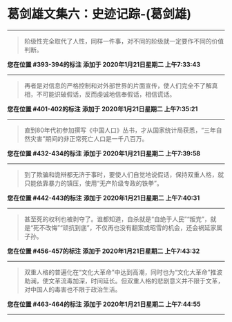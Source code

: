 # 葛剑雄文集六：史迹记踪-(葛剑雄)

---

> 阶级性完全取代了人性，同样一件事，对不同的阶级就一定要作不同的价值判断。

**您在位置 #393-394的标注** **添加于 2020年1月21日星期二 上午7:33:43**

---

> 再者是对信息的严格控制和对外部世界的片面宣传，使人们完全不了解真相，不可能识破假话，反而虔诚地信奉假话，相信谎话。

**您在位置 #401-402的标注** **添加于 2020年1月21日星期二 上午7:35:21**

---

> 直到80年代初参加撰写《中国人口》丛书，才从国家统计局获悉，“三年自然灾害”期间的非正常死亡人口是一千八百万。

**您在位置 #432-434的标注** **添加于 2020年1月21日星期二 上午7:39:58**

---

> 到了欺骗和诡辩都无济于事时，要使人们自觉地说假话，保持双重人格，就只能依靠暴力的镇压，使用“无产阶级专政的铁拳”。

**您在位置 #442-443的标注** **添加于 2020年1月21日星期二 上午7:40:31**

---

> 甚至死的权利也被剥夺了。谁都知道，自杀就是“自绝于人民”“叛党”，就是“死不改悔”“顽抗到底”，不仅再也没有翻案或昭雪的机会，还会祸延家属子孙。

**您在位置 #456-457的标注** **添加于 2020年1月21日星期二 上午7:43:32**

---

> 双重人格的普遍化在“文化大革命”中达到高潮，同时也为“文化大革命”推波助澜，使文革流毒加深，时间延长。但双重人格的悲剧意义并不限于文革，对中国人的毒害也不限于政治生活。

**您在位置 #463-464的标注** **添加于 2020年1月21日星期二 上午7:44:55**

---

